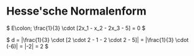 # Hesse'sche Normalenform

$
E\colon\; \frac{1}{3} \cdot [2x_1 - x_2 - 2x_3 - 5] = 0
$

$
d = |\frac{1}{3} \cdot [2 \cdot 2 - 1 - 2 \cdot 2 - 5]| = |\frac{1}{3} \cdot (-6)| = |-2| = 2
$